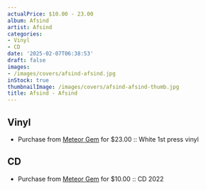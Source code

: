 ```yaml
---
actualPrice: $10.00 - 23.00
album: Afsind
artist: Afsind
categories:
- Vinyl
- CD
date: '2025-02-07T06:38:53'
draft: false
images:
- /images/covers/afsind-afsind.jpg
inStock: true
thumbnailImage: /images/covers/afsind-afsind-thumb.jpg
title: Afsind - Afsind
---
```


## Vinyl
* Purchase from [Meteor Gem](https://meteor-gem.com/products/afsind-afsind-lp) for $23.00 :: White 1st press vinyl
## CD
* Purchase from [Meteor Gem](https://meteor-gem.com/products/afsind-afsind-cd) for $10.00 :: CD 2022
